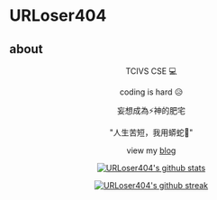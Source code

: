 # URLoser404

## about

<center>

TCIVS CSE 💻

coding is hard 😥

妄想成為⚡神的肥宅 

"人生苦短，我用蟒蛇🐍"

view my [blog](https://urloser404.github.io)


[![URLoser404's github stats](https://github-readme-stats.vercel.app/api?username=URLoser404&theme=blue-green&hide_border=true&layout=compact)](https://github.com/anuraghazra/github-readme-stats)

[![URLoser404's github streak](https://github-readme-streak-stats.herokuapp.com/?user=URLoser404&theme=blue-green&hide_border=true&layout=compact)](https://github.com/DenverCoder1/github-readme-streak-stats)
  
</cetner>
